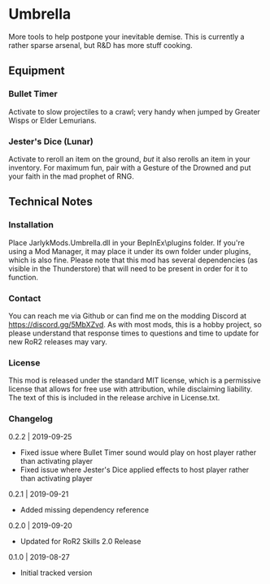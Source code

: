 [//]: # ( Umbrella )

# Umbrella
More tools to help postpone your inevitable demise.  This is currently a rather sparse arsenal, but R&D has more stuff cooking.

## Equipment

### Bullet Timer
Activate to slow projectiles to a crawl; very handy when jumped by Greater Wisps or Elder Lemurians.

### Jester's Dice (Lunar)
Activate to reroll an item on the ground, _but_ it also rerolls an item in your inventory.  For maximum fun, pair with a Gesture of the Drowned and put your faith in the mad prophet of RNG.

## Technical Notes

### Installation
Place JarlykMods.Umbrella.dll in your BepInEx\plugins folder.  If you're using a Mod Manager, it may place it under its own folder under plugins, which is also fine.  Please note that this mod has several dependencies (as visible in the Thunderstore) that will need to be present in order for it to function.

### Contact
You can reach me via Github or can find me on the modding Discord at https://discord.gg/5MbXZvd.  As with most mods, this is a hobby project, so please understand that response times to questions and time to update for new RoR2 releases may vary.

### License
This mod is released under the standard MIT license, which is a permissive license that allows for free use with attribution, while disclaiming liability.  The text of this is included in the release archive in License.txt.

### Changelog

0.2.2 | 2019-09-25
- Fixed issue where Bullet Timer sound would play on host player rather than activating player
- Fixed issue where Jester's Dice applied effects to host player rather than activating player

0.2.1 | 2019-09-21
- Added missing dependency reference

0.2.0 | 2019-09-20
- Updated for RoR2 Skills 2.0 Release

0.1.0 | 2019-08-27
- Initial tracked version